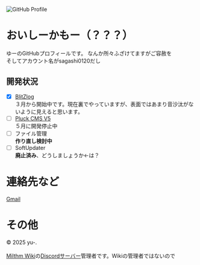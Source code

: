 ![GitHub Profile](https://github.com/user-attachments/assets/f5483fdb-d9f5-473e-bb2a-3f006d029894)

# おいしーかもー（？？？）
ゆーのGitHubプロフィールです。
なんか所々ふざけてますがご容赦を
<br>
そしてアカウント名がsagashi0120だし

## 開発状況
- [x] [BlitZlog](https://github.com/Sagashi-Mart/BlitZlog/)
<br>３月から開始中です。現在裏でやっていますが、表面ではあまり音沙汰がないように見えると思います。
- [ ] [Pluck CMS V5](https://github.com/sagashi0120/pluck-cms-unoffical)
<br>５月に開発停止中
- [ ] ファイル管理
<br>**作り直し検討中**
- [ ] SoftUpdater
<br>**廃止済み**、どうしましょうか←は？

# 連絡先など
[Gmail](mailto:sagashi0120@gmail.com)

# その他
© 2025 yu-.<br>
<br>
[Milthm Wiki](https://wikiwiki.jp/milthm/)の[Discordサーバー](https://discord.gg/PwA2BvHGgY)管理者です。Wikiの管理者ではないので
